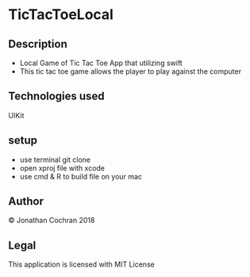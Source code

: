 # TicTacToeLocal
## Description
- Local Game of Tic Tac Toe App that utilizing swift 
- This tic tac toe game allows the player to play against the computer
## Technologies used
UIKit
## setup
- use terminal git clone
- open xproj file with xcode
- use cmd & R to build file on your mac
## Author
&copy; Jonathan Cochran 2018
## Legal
This application is licensed with MIT License
